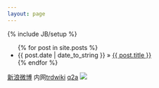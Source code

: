 ```yaml
---
layout: page
---
```

{% include JB/setup %}

<ul class="posts">
  {% for post in site.posts %}
    <li><span>{{ post.date | date_to_string }}</span> &raquo; <a href="{{ BASE_PATH }}{{ post.url }}">{{ post.title }}</a></li>
  {% endfor %}
</ul>

 [新浪微博](http://t.cn/1000copy) 
 内网[trdwiki](http://trdwebserver:8082/trdwiki)
 [q2a](http://192.168.12.247/q2a)
 <img src="http://www.gravatar.com/avatar/88caadc211781b5ba82d07e435443213">



